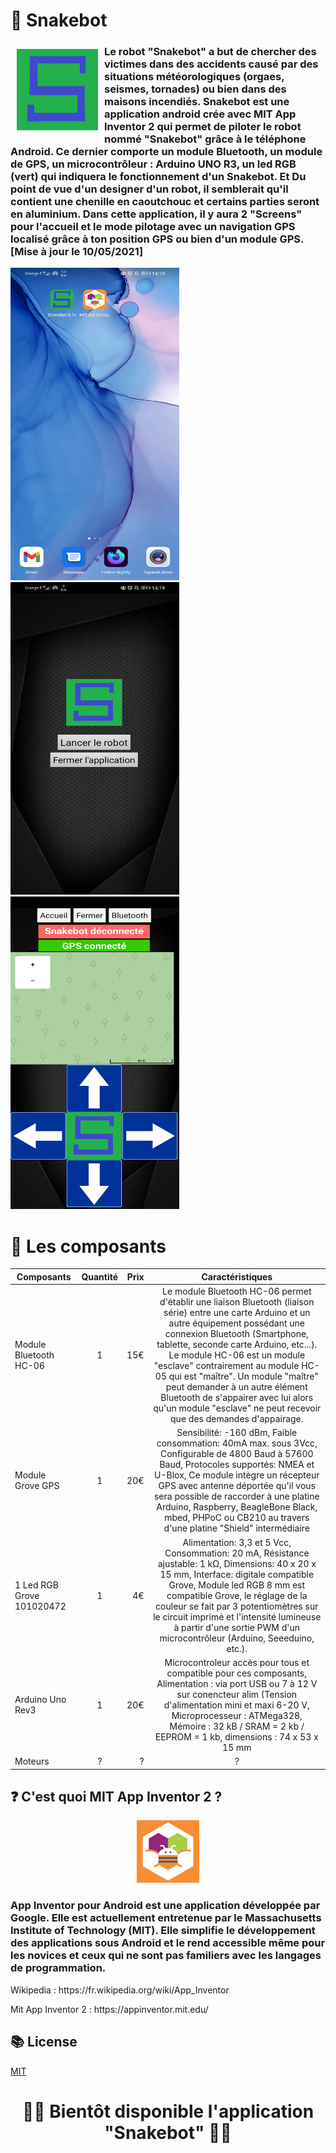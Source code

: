 # 🐍 Snakebot 
<img src="assets/icon.png" width="130" height="130" hspace="10" vspace="10" align="left">
<h3> Le robot "Snakebot" a but de chercher des victimes dans des accidents causé par des situations météorologiques (orgaes, seismes, tornades) ou bien dans des maisons incendiés.
Snakebot est une application android crée avec MIT App Inventor 2 qui permet de piloter le robot nommé "Snakebot" grâce à le téléphone Android. Ce dernier comporte un module Bluetooth, un module de GPS, un microcontrôleur : Arduino UNO R3, un led RGB (vert) qui indiquera le fonctionnement d'un Snakebot. 
Et Du point de vue d'un designer d'un robot, il semblerait qu'il contient une chenille en caoutchouc et certains parties seront en aluminium.
Dans cette application, il y aura 2 "Screens" pour l'accueil et le mode pilotage avec un navigation GPS localisé grâce à ton position GPS ou bien d'un module GPS.             [Mise à jour le 10/05/2021] </h3>

<p align "center">
<img src="assets/app.jpg" width="270" height="500"/>
<img src="assets/home.jpg" width="270" height="500"/>
<img src="assets/control with gps.jpg" width="270" height="500"/>
</p>

# 🔌 Les composants
| Composants        | Quantité           | Prix  | Caractéristiques        | 
| ------------- |:-------------:| -----:| :-----------------------:
| Module Bluetooth HC-06     | 1| 15€ | Le module Bluetooth HC-06 permet d'établir une liaison Bluetooth (liaison série) entre une carte Arduino et un autre équipement possédant une connexion Bluetooth (Smartphone, tablette, seconde carte Arduino, etc...). Le module HC-06 est un module "esclave" contrairement au module HC-05 qui est "maître". Un module "maître" peut demander à un autre élément Bluetooth de s'appairer avec lui alors qu'un module "esclave" ne peut recevoir que des demandes d'appairage.     |
| Module Grove GPS      | 1 |   20€ | Sensibilité: -160 dBm, Faible consommation: 40mA max. sous 3Vcc, Configurable de 4800 Baud à 57600 Baud, Protocoles supportés: NMEA et U-Blox, Ce module intègre un récepteur GPS avec antenne déportée qu'il vous sera possible de raccorder à une platine Arduino, Raspberry, BeagleBone Black, mbed, PHPoC ou CB210 au travers d'une platine "Shield" intermédiaire |
| 1 Led RGB Grove 101020472 | 1 |    4€ | Alimentation: 3,3 et 5 Vcc, Consommation: 20 mA, Résistance ajustable: 1 kΩ, Dimensions: 40 x 20 x 15 mm, Interface: digitale compatible Grove, Module led RGB 8 mm est compatible Grove, le réglage de la couleur se fait par 3 potentiomètres sur le circuit imprimé et l'intensité lumineuse à partir d'une sortie PWM d'un microcontrôleur (Arduino, Seeeduino, etc.).  |
| Arduino Uno Rev3 | 1 | 20€ | Microcontroleur accès pour tous et compatible pour ces composants, Alimentation : via port USB ou 7 à 12 V sur conencteur alim (Tension d'alimentation mini et maxi 6-20 V, Microprocesseur : ATMega328, Mémoire : 32 kB / SRAM = 2 kb / EEPROM = 1 kb, dimensions : 74 x 53 x 15 mm |
| Moteurs | ? | ? | ? | 
## ❓ C'est quoi MIT App Inventor 2 ?
<center>
<img src="assets/logoAppInventor_bokjby.png" width="100" height="100"/>
</center>


<h3> App Inventor pour Android est une application développée par Google. Elle est actuellement entretenue par le Massachusetts Institute of Technology (MIT).
Elle simplifie le développement des applications sous Android et le rend accessible même pour les novices et ceux qui ne sont pas familiers avec les langages de programmation. </h3>

<p> Wikipedia : https://fr.wikipedia.org/wiki/App_Inventor </p>
<p> Mit App Inventor 2 : https://appinventor.mit.edu/ </p>




## 📚 License
[MIT](https://choosealicense.com/licenses/mit/)


<h1> <center>🔴🚨 Bientôt disponible l'application "Snakebot" 🔴🚨</center> </h1>


